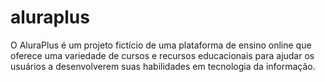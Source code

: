 # aluraplus
O AluraPlus é um projeto fictício de uma plataforma de ensino online que oferece uma variedade de cursos e recursos educacionais para ajudar os usuários a desenvolverem suas habilidades em tecnologia da informação.
